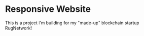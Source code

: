 # Responsive Website

This is a project I'm building for my "made-up" blockchain startup RugNetwork!

